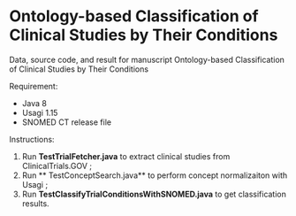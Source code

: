 # Ontology-based Classification of Clinical Studies by Their Conditions
Data, source code, and result for manuscript Ontology-based Classification of Clinical Studies by Their Conditions

Requirement:
* Java 8
* Usagi 1.15
* SNOMED CT release file


Instructions:
1. Run **TestTrialFetcher.java** to extract clinical studies from ClinicalTrials.GOV ;
2. Run ** TestConceptSearch.java** to perform concept normalizaiton with Usagi ;
3. Run **TestClassifyTrialConditionsWithSNOMED.java** to get classification results. 
